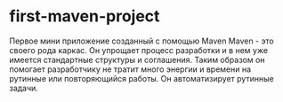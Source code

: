 # first-maven-project
Первое мини приложение созданный с помощью Maven 
Maven - это своего рода каркас. Он упрощает процесс разработки и в нем уже имеется стандартные структуры и соглашения. 
Таким образом он помогает разработчику не тратит много энергии и времени на рутинные или повторяющийся работы. 
Он автоматизирует рутинные задачи. 
 
